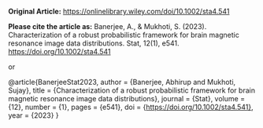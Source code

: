 **Original Article:**
https://onlinelibrary.wiley.com/doi/10.1002/sta4.541

**Please cite the article as:**
Banerjee, A., & Mukhoti, S. (2023). Characterization of a robust probabilistic framework for brain magnetic resonance image data distributions. Stat, 12(1), e541. https://doi.org/10.1002/sta4.541

or

@article{BanerjeeStat2023,
author = {Banerjee, Abhirup and Mukhoti, Sujay},
title = {Characterization of a robust probabilistic framework for brain magnetic resonance image data distributions},
journal = {Stat},
volume = {12},
number = {1},
pages = {e541},
doi = {https://doi.org/10.1002/sta4.541},
year = {2023}
}
